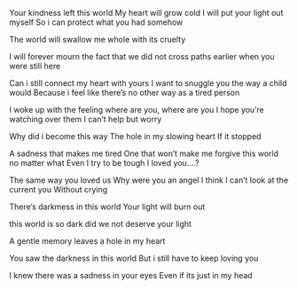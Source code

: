 Your kindness left this world
My heart will grow cold
I will put your light out myself 
So i can protect what you had somehow

The world will swallow me whole with its cruelty

I will forever mourn the fact that we did not cross paths earlier when you were still here

Can i still connect my heart with yours
I want to snuggle you the way a child would
Because i feel like there’s no other way as a tired person 

I woke up with the feeling where are you, where are you
I hope you’re watching over them
I can’t help but worry

Why did i become this way
The hole in my slowing heart
If it stopped

A sadness that makes me tired
One that won’t make me forgive this world no matter what
Even I try to be tough
I loved you….?

The same way you loved us
Why were you an angel
I think I can’t look at the current you
Without crying

There’s darkmess in this world
Your light will burn out

this world is so dark
did we not deserve your light

A gentle memory leaves a hole in my heart 

You saw the darkness in this world
But i still have to keep loving you

I knew there was a sadness in your eyes
Even if its just in my head
